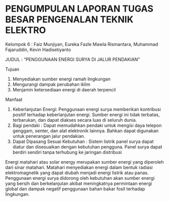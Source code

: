 # PENGUMPULAN LAPORAN TUGAS BESAR PENGENALAN TEKNIK ELEKTRO
 Kelompok 6 :
    Faiz Munjiyan, Eureka Fazle Mawla Rismantara, Muhammad Fajaruddin, Kevin Hadisetiyanto
  
JUDUL : “PENGGUNAAN ENERGI SURYA DI JALUR PENDAKIAN”

Tujuan
1. Menyediakan sumber energi ramah lingkungan
2. Mengurangi dampak perubahan iklim
3. Menjamin ketersediaan energi di daerah terpencil
   
Manfaat
1. Keberlanjutan Energi: Penggunaan energi surya memberikan kontribusi positif 
   terhadap keberlanjutan energi. Sumber energi ini tidak terbatas, terbarukan, 
   dan dapat diakses secara luas di seluruh dunia.
2. Bagi pendaki : Dapat memudahkan pendaki untuk mengisi daya telepon 
   genggam, senter, dan alat elektronik lainnya. Bahkan dapat digunakan untuk 
   penerangan jalur pendakian.
3. Dapat Dipasang Sesuai Kebutuhan : Sistem listrik panel surya dapat diatur dan 
   disesuaikan dengan kebutuhan pengguna. Panel surya dapat berdiri sendiri 
   tanpa terhubung ke jaringan distribusi

  Energi matahari atau solar energy merupakan sumber energi yang diperoleh 
dari sinar matahari. Matahari menyediakan energi dalam bentuk radiasi 
elektromagnetik yang dapat diubah menjadi energi listrik atau panas. Penggunaan 
energi surya didorong oleh kebutuhan akan sumber energi yang bersih dan 
berkelanjutan akibat meningkatnya permintaan energi global dan dampak negatif 
penggunaan bahan bakar fosil terhadap lingkungan.
